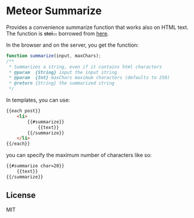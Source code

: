 # Meteor Summarize

Provides a convenience summarize function that works also on HTML text.
The function is ~~stol...~~ borrowed from [here](http://blog.stevenlevithan.com/archives/get-html-summary).

In the browser and on the server, you get the function:
```js
function summarize(input, maxChars);
/**
 * Summarizes a string, even if it contains html characters
 * @param  {String} input the input string
 * @param  {Int} maxChars maximum characters (defaults to 250)
 * @return {String} the summarized string
 */
```

In templates, you can use:
```html
{{each post}}
    <li>
        {{#summarize}}
            {{text}}
        {{/summarize}}
    </li>
{{/each}}
```

you can specify the maximum number of characters like so:
```html
{{#summarize char=20}}
    {{text}}
{{/summarize}}
```

## License
MIT